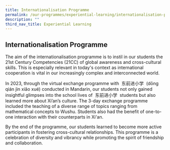 ```yaml
---
title: Internationalisation Programme
permalink: /our-programmes/experiential-learning/internationalisation-programme/
description: ""
third_nav_title: Experiential Learning
---
```

## **Internationalisation Programme**

The aim of the internationalisation programme is to instil in our students the 21st Century Competencies (21CC) of global awareness and cross-cultural skills. This is especially relevant in today's context as international cooperation is vital in our increasingly complex and interconnected world.  
  
In 2023, through the virtual exchange programme with  东前进小学  (dōng qián jìn xiǎo xué) conducted in Mandarin, our students not only gained insightful glimpses into the school lives of  东前进小学  students but also learned more about Xi’an’s culture. The 3-day exchange programme included the teaching of a diverse range of topics ranging from mathematical concepts to Wushu. Students also had the benefit of one-to-one interaction with their counterparts in Xi'an.  
  
By the end of the programme, our students learned to become more active participants in fostering cross-cultural relationships. This programme is a celebration of diversity and vibrancy while promoting the spirit of friendship and collaboration.